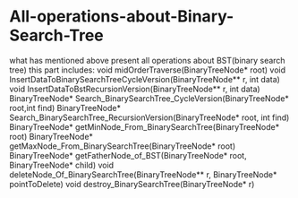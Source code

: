 # All-operations-about-Binary-Search-Tree
what has mentioned above present all operations about BST(binary search tree)
this part includes:
void midOrderTraverse(BinaryTreeNode* root)
void InsertDataToBinarySearchTreeCycleVersion(BinaryTreeNode** r, int data)
void InsertDataToBstRecursionVersion(BinaryTreeNode** r, int data)
BinaryTreeNode* Search_BinarySearchTree_CycleVersion(BinaryTreeNode* root,int find)
BinaryTreeNode* Search_BinarySearchTree_RecursionVersion(BinaryTreeNode* root, int find)
BinaryTreeNode* getMinNode_From_BinarySearchTree(BinaryTreeNode* root)
BinaryTreeNode* getMaxNode_From_BinarySearchTree(BinaryTreeNode* root)
BinaryTreeNode* getFatherNode_of_BST(BinaryTreeNode* root, BinaryTreeNode* child)
void deleteNode_Of_BinarySearchTree(BinaryTreeNode** r, BinaryTreeNode* pointToDelete)
void destroy_BinarySearchTree(BinaryTreeNode* r)
